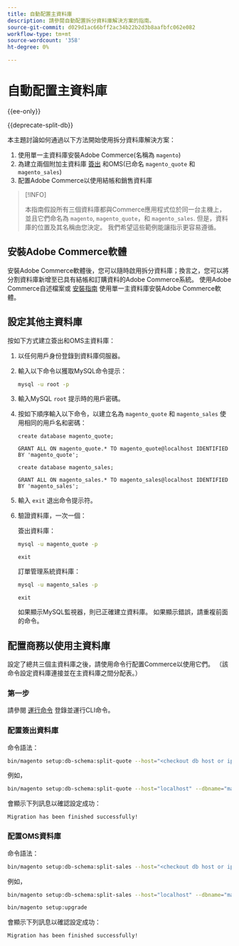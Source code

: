 ```yaml
---
title: 自動配置主資料庫
description: 請參閱自動配置拆分資料庫解決方案的指南。
source-git-commit: d029d1ac66bff2ac34b22b2d3b8aafbfc062e082
workflow-type: tm+mt
source-wordcount: '358'
ht-degree: 0%

---
```



# 自動配置主資料庫

{{ee-only}}

{{deprecate-split-db}}

本主題討論如何通過以下方法開始使用拆分資料庫解決方案：

1. 使用單一主資料庫安裝Adobe Commerce(名稱為 `magento`)
1. 為建立兩個附加主資料庫 [簽出](https://glossary.magento.com/checkout) 和OMS(已命名 `magento_quote` 和 `magento_sales`)
1. 配置Adobe Commerce以使用結帳和銷售資料庫

>[!INFO]
>
>本指南假設所有三個資料庫都與Commerce應用程式位於同一台主機上，並且它們命名為 `magento`, `magento_quote`，和 `magento_sales`. 但是，資料庫的位置及其名稱由您決定。 我們希望這些範例能讓指示更容易遵循。

## 安裝Adobe Commerce軟體

安裝Adobe Commerce軟體後，您可以隨時啟用拆分資料庫；換言之，您可以將分割資料庫新增至已具有結帳和訂購資料的Adobe Commerce系統。 使用Adobe Commerce自述檔案或 [安裝指南](../../installation/overview.md) 使用單一主資料庫安裝Adobe Commerce軟體。

## 設定其他主資料庫

按如下方式建立簽出和OMS主資料庫：

1. 以任何用戶身份登錄到資料庫伺服器。
1. 輸入以下命令以獲取MySQL命令提示：

   ```bash
   mysql -u root -p
   ```

1. 輸入MySQL `root` 提示時的用戶密碼。
1. 按如下順序輸入以下命令，以建立名為 `magento_quote` 和 `magento_sales` 使用相同的用戶名和密碼：

   ```shell
   create database magento_quote;
   ```

   ```shell
   GRANT ALL ON magento_quote.* TO magento_quote@localhost IDENTIFIED BY 'magento_quote';
   ```

   ```shell
   create database magento_sales;
   ```

   ```shell
   GRANT ALL ON magento_sales.* TO magento_sales@localhost IDENTIFIED BY 'magento_sales';
   ```

1. 輸入 `exit` 退出命令提示符。

1. 驗證資料庫，一次一個：

   簽出資料庫：

   ```bash
   mysql -u magento_quote -p
   ```

   ```shell
   exit
   ```

   訂單管理系統資料庫：

   ```bash
   mysql -u magento_sales -p
   ```

   ```shell
   exit
   ```

   如果顯示MySQL監視器，則已正確建立資料庫。 如果顯示錯誤，請重複前面的命令。

## 配置商務以使用主資料庫

設定了總共三個主資料庫之後，請使用命令行配置Commerce以使用它們。 （該命令設定資料庫連接並在主資料庫之間分配表。）

### 第一步

請參閱 [運行命令](../cli/config-cli.md#running-commands) 登錄並運行CLI命令。

### 配置簽出資料庫

命令語法：

```bash
bin/magento setup:db-schema:split-quote --host="<checkout db host or ip>" --dbname="<name>" --username="<checkout db username>" --password="<password>"
```

例如，

```bash
bin/magento setup:db-schema:split-quote --host="localhost" --dbname="magento_quote" --username="magento_quote" --password="magento_quote"
```

會顯示下列訊息以確認設定成功：

```terminal
Migration has been finished successfully!
```

### 配置OMS資料庫

命令語法：

```bash
bin/magento setup:db-schema:split-sales --host="<checkout db host or ip>" --dbname="<name>" --username="<checkout db username>" --password="<password>"
```

例如，

```bash
bin/magento setup:db-schema:split-sales --host="localhost" --dbname="magento_sales" --username="magento_sales" --password="magento_sales"
```

```bash
bin/magento setup:upgrade
```

會顯示下列訊息以確認設定成功：

```terminal
Migration has been finished successfully!
```
